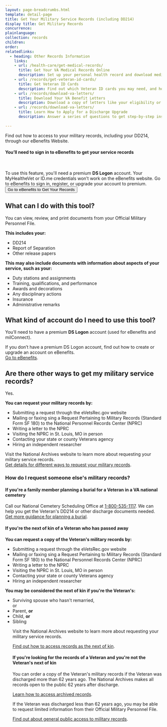 ```yaml
---
layout: page-breadcrumbs.html
template: detail-page
title: Get Your Military Service Records (including DD214)
display title: Get Military Records
concurrence: 
plainlanguage: 
collection: records
children: 
order:
relatedlinks:
  - heading: Other Records Information
    links:
    - url: /health-care/get-medical-records/
      title: Get Your VA Medical Records Online
      description: Set up your personal health record and download medical records, reports, and images to share with your VA and non-VA doctors.
    - url: /records/get-veteran-id-cards/
      title: Get Veteran ID Cards
      description: Find out which Veteran ID cards you may need, and how to request them. 
    - url: /records/download-va-letters/
      title: Download Your VA Benefit Letters
      description: Download a copy of letters like your eligibility or award letter for certain benefits.
    - url: /records/download-va-letters/
      title: Learn How to Apply for a Discharge Upgrade
      description: Answer a series of questions to get step-by-step instructions on how to apply for a discharge upgrade or correction. If your discharge gets upgraded, you'll be eligible for the VA benefits you earned during your period of service.
 
---
```


<div itemscope itemtype="http://schema.org/FAQPage">
<div itemprop="description" class="va-introtext">

Find out how to access to your military records, including your DD214, through our eBenefits Website. 

</div>

<div class="va-sign-in-alert usa-alert usa-alert-info">
  <div class="usa-alert-body">
    <h4 class="usa-alert-heading">You’ll need to sign in to eBenefits to get your service records</h4>
    <br>
  <p class="usa-alert-text">To use this feature, you'll need a premium <b>DS Logon</b> account. Your MyHealtheVet or ID.me credentials won’t work on the eBenefits website. Go to eBenefits to sign in, register, or upgrade your account to premium.<br>    
      <button class="usa-button-primary">Go to eBenefits to Get Your Records</button>
    </p>
  </div>
</div>
<div itemscope itemtype="http://schema.org/Question">

<h2 itemprop="name">What can I do with this tool?</h2>
<div itemprop="acceptedAnswer" itemscope itemtype="http://schema.org/Answer">
<div itemprop="text">

You can view, review, and print documents from your Official Military Personnel File. 

<b>This includes your:</b>
<ul>
  <li>DD214</li>
  <li>Report of Separation</li>
  <li>Other release papers</li>
</ul>

<b>This may also include documents with information about aspects of your service, such as your:</b>
<ul>
  <li>Duty stations and assignments</li>
  <li>Training, qualifications, and performance</li>
  <li>Awards and decorations</li>
  <li>Any disciplinary actions</li>
  <li>Insurance</li>
  <li>Administrative remarks</li>
</ul>

</div>
</div>
</div>

<h2 itemprop="name">What kind of account do I need to use this tool?</h2>
<div itemprop="acceptedAnswer" itemscope itemtype="http://schema.org/Answer">
<div itemprop="text">

You’ll need to have a premium <b>DS Logon</b> account (used for eBenefits and milConnect). 

If you don’t have a premium DS Logon account, find out how to create or upgrade an account on eBenefits. <br>
<a href="https://www.ebenefits.va.gov/ebenefits/about/feature?feature=military-personnel-file">Go to eBenefits</a>.

</div>
</div>
</div>

<h2 itemprop="name">Are there other ways to get my military service records?</h2>
<div itemprop="acceptedAnswer" itemscope itemtype="http://schema.org/Answer">
<div itemprop="text">

Yes. 

**You can request your military records by:**
<ul>
  <li>Submitting a request through the eVetsRec.gov website</li>
  <li>Mailing or faxing sing a Request Pertaining to Military Records (Standard Form SF 180) to the National Personnel Records Center (NPRC)</li>
  <li>Writing a letter to the NPRC</li>
  <li>Visiting the NPRC in St. Louis, MO in person</li>
  <li>Contacting your state or county Veterans agency</li>
  <li>Hiring an independent researcher</li>
  </ul>
  
Visit the National Archives website to learn more about requesting your military service records. <br>
<a href="https://www.archives.gov/veterans/military-service-records">Get details for different ways to request your military records</a>.

</div>
</div>
</div>

<h3 itemprop="name">How do I request someone else's military records?</h3>
<div itemprop="acceptedAnswer" itemscope itemtype="http://schema.org/Answer">
<div itemprop="text">

<h4>If you're a family member planning a burial for a Veteran in a VA national cemetery</h4>

Call our National Cemetery Scheduling Office at <a href="tel:+18005351117">1-800-535-1117</a>. We can help you get the Veteran's DD214 or other discharge documents needed.
<a href="https://www.vets.gov/burials-and-memorials/burial-planning/">Get more guidance for planning a burial</a>.

<h4>If you're the next of kin of a Veteran who has passed away</h4>

<b>You can request a copy of the Veteran's military records by:</b>
<ul>
  <li>Submitting a request through the eVetsRec.gov website</li>
  <li>Mailing or faxing sing a Request Pertaining to Military Records (Standard Form SF 180) to the National Personnel Records Center (NPRC)</li>
  <li>Writing a letter to the NPRC</li>
  <li>Visiting the NPRC in St. Louis, MO in person</li>
  <li>Contacting your state or county Veterans agency</li>
  <li>Hiring an independent researcher</li>
  </ul>
  
<b>You may be considered the next of kin if you're the Veteran's:</b>
<ul>
  <li>Surviving spouse who hasn't remarried, <br>or</b></li>
  <li>Parent, <b>or</b></li>
  <li>Child, <b>or</b></li>
  <li>Sibling

Visit the National Archives website to learn more about requesting your military service records. <br>

<a href="https://www.archives.gov/personnel-records-center/ompf-access">Find out how to access records as the next of kin</a>.

<h4>If you're looking for the records of a Veteran and you're not the Veteran's next of kin</h4>

You can order a copy of the Veteran's military records if the Veteran was discharged more than 62 years ago. The National Archives makes all records open to the public 62 years after discharge. <br>

<a href="https://www.archives.gov/personnel-records-center/military-personnel/ompf-archival-requests">Learn how to access archived records</a>. <br>

If the Veteran was discharged less than 62 years ago, you may be able to request limited information from their Official Military Personnel File. <br>

<a href="https://www.archives.gov/personnel-records-center/ompf-access-public">Find out about general public access to military records</a>.

</div>
</div>
</div>
</div>
